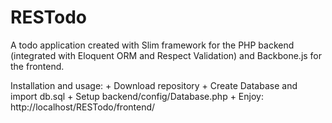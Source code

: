 RESTodo
=======

A todo application created with Slim framework for the PHP backend (integrated with Eloquent ORM and Respect Validation) and Backbone.js for the frontend.

Installation and usage:
	+ Download repository 
	+ Create Database and import db.sql
	+ Setup backend/config/Database.php
	+ Enjoy: http://localhost/RESTodo/frontend/

